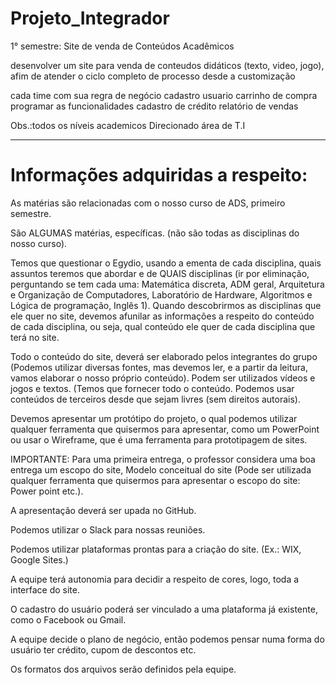# Projeto_Integrador

1° semestre: Site de venda de Conteúdos Acadêmicos

desenvolver um site para venda de conteudos didáticos 
(texto, video, jogo), afim de atender o ciclo completo de processo
desde a customização 

cada time com sua regra de negócio
cadastro usuario
carrinho de compra
programar as funcionalidades
cadastro de crédito
relatório de vendas

Obs.:todos os níveis academicos
Direcionado área de T.I

----------------------------------------------------------------------------------------------------------------------------------------------------------
# Informações adquiridas a respeito: 

As matérias são relacionadas com o nosso curso de ADS, primeiro semestre. 

São ALGUMAS matérias, específicas. (não são todas as disciplinas do nosso curso).  

Temos que questionar o Egydio, usando a ementa de cada disciplina, quais assuntos teremos que abordar e de QUAIS disciplinas (ir por eliminação, perguntando se tem cada uma: Matemática discreta, ADM geral, Arquitetura e Organização de Computadores, Laboratório de Hardware, Algoritmos e Lógica de programação, Inglês 1). Quando descobrirmos as disciplinas que ele quer no site, devemos afunilar as informações a respeito do conteúdo de cada disciplina, ou seja, qual conteúdo ele quer de cada disciplina que terá no site. 

Todo o conteúdo do site, deverá ser elaborado pelos integrantes do grupo (Podemos utilizar diversas fontes, mas devemos ler, e a partir da leitura, vamos elaborar o nosso próprio conteúdo). Podem ser utilizados vídeos e jogos e textos.  (Temos que fornecer todo o conteúdo. Podemos usar conteúdos de terceiros desde que sejam livres (sem direitos autorais). 

Devemos apresentar um protótipo do projeto, o qual podemos utilizar qualquer ferramenta que quisermos para apresentar, como um PowerPoint ou usar o Wireframe, que é uma ferramenta para prototipagem de sites.  

IMPORTANTE: Para uma primeira entrega, o professor considera uma boa entrega um escopo do site, Modelo conceitual do site (Pode ser utilizada qualquer ferramenta que quisermos para apresentar o escopo do site: Power point etc.). 

A apresentação deverá ser upada no GitHub.  

Podemos utilizar o Slack para nossas reuniões.  

Podemos utilizar plataformas prontas para a criação do site. (Ex.: WIX, Google Sites.) 

A equipe terá autonomia para decidir a respeito de cores, logo, toda a interface do site.  

 O cadastro do usuário poderá ser vinculado a uma plataforma já existente, como o Facebook ou Gmail.  

 A equipe decide o plano de negócio, então podemos pensar numa forma do usuário ter crédito, cupom de descontos etc.  

Os formatos dos arquivos serão definidos pela equipe.  
